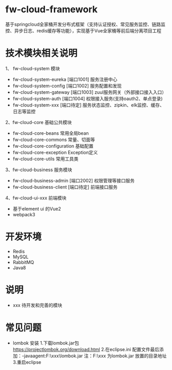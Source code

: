 # fw-cloud-framework
基于springcloud全家桶开发分布式框架（支持认证授权、常见服务监控、链路监控、异步日志、redis缓存等功能），实现基于Vue全家桶等前后端分离项目工程

# 技术模块相关说明
1、 fw-cloud-system 模块
- fw-cloud-system-eureka  [端口1001] 服务注册中心
- fw-cloud-system-config  [端口1002] 服务配置和发现
- fw-cloud-system-gateway [端口1003] zuul服务网关（外部接口接入入口）
- fw-cloud-system-auth    [端口1004] 权限接入服务(支持oauth2、单点登录)
- fw-cloud-system-xxx     [端口待定] 服务状态监控、zipkin、elk监控、缓存、日志等监控

2、fw-cloud-core 基础公共模块
- fw-cloud-core-beans 常用全局bean
- fw-cloud-core-commons 常量、切面等
- fw-cloud-core-configuration 基础配置
- fw-cloud-core-exception Exception定义
- fw-cloud-core-utils 常用工具类

3、fw-cloud-business 服务模块
- fw-cloud-business-admin  [端口2002] 权限管理等接口服务
- fw-cloud-business-client [端口待定] 前端接口服务

4、fw-cloud-ui-xxx 前端模块
- 基于element ui 的Vue2
- webpack3

# 开发环境
- Redis
- MySQL
- RabbitMQ
- Java8

# 说明
- xxx 待开发和完善的模块

# 常见问题
- lombok 安装
  1.下载lombok.jar包 https://projectlombok.org/download.html
  2.在eclipse.ini 配置文件最后添加：-javaagent:F:\xxx\lombok.jar 注：F:\xxx 为lombok.jar 放置的目录地址
  3.重启eclipse
